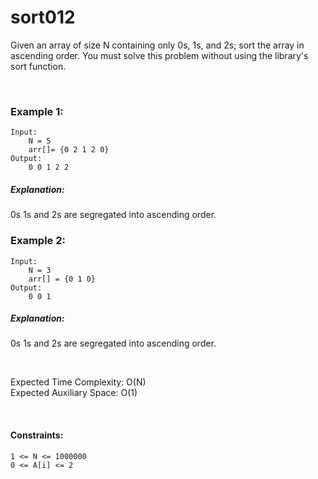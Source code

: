 # sort012

Given an array of size N containing only 0s, 1s, and 2s; sort the array in ascending order.
You must solve this problem without using the library's sort function.


&nbsp;

### Example 1:
```
Input: 
    N = 5
    arr[]= {0 2 1 2 0}
Output:
    0 0 1 2 2
```
##### Explanation:
0s 1s and 2s are segregated into ascending order.

### Example 2:
```
Input: 
    N = 3
    arr[] = {0 1 0}
Output:
    0 0 1
```
##### Explanation:
0s 1s and 2s are segregated into ascending order.

&nbsp;

Expected Time Complexity: O(N) <br />
Expected Auxiliary Space: O(1)

<br />

#### Constraints:
```
1 <= N <= 1000000
0 <= A[i] <= 2
```